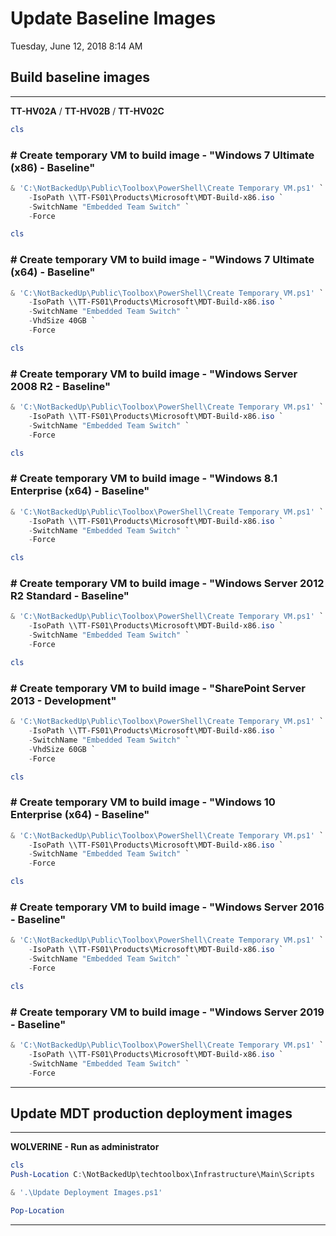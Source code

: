 ﻿# Update Baseline Images

Tuesday, June 12, 2018
8:14 AM

## Build baseline images

---

**TT-HV02A** / **TT-HV02B** / **TT-HV02C**

```PowerShell
cls
```

### # Create temporary VM to build image - "Windows 7 Ultimate (x86) - Baseline"

```PowerShell
& 'C:\NotBackedUp\Public\Toolbox\PowerShell\Create Temporary VM.ps1' `
    -IsoPath \\TT-FS01\Products\Microsoft\MDT-Build-x86.iso `
    -SwitchName "Embedded Team Switch" `
    -Force
```

```PowerShell
cls
```

### # Create temporary VM to build image - "Windows 7 Ultimate (x64) - Baseline"

```PowerShell
& 'C:\NotBackedUp\Public\Toolbox\PowerShell\Create Temporary VM.ps1' `
    -IsoPath \\TT-FS01\Products\Microsoft\MDT-Build-x86.iso `
    -SwitchName "Embedded Team Switch" `
    -VhdSize 40GB `
    -Force
```

```PowerShell
cls
```

### # Create temporary VM to build image - "Windows Server 2008 R2 - Baseline"

```PowerShell
& 'C:\NotBackedUp\Public\Toolbox\PowerShell\Create Temporary VM.ps1' `
    -IsoPath \\TT-FS01\Products\Microsoft\MDT-Build-x86.iso `
    -SwitchName "Embedded Team Switch" `
    -Force
```

```PowerShell
cls
```

### # Create temporary VM to build image - "Windows 8.1 Enterprise (x64) - Baseline"

```PowerShell
& 'C:\NotBackedUp\Public\Toolbox\PowerShell\Create Temporary VM.ps1' `
    -IsoPath \\TT-FS01\Products\Microsoft\MDT-Build-x86.iso `
    -SwitchName "Embedded Team Switch" `
    -Force
```

```PowerShell
cls
```

### # Create temporary VM to build image - "Windows Server 2012 R2 Standard - Baseline"

```PowerShell
& 'C:\NotBackedUp\Public\Toolbox\PowerShell\Create Temporary VM.ps1' `
    -IsoPath \\TT-FS01\Products\Microsoft\MDT-Build-x86.iso `
    -SwitchName "Embedded Team Switch" `
    -Force
```

```PowerShell
cls
```

### # Create temporary VM to build image - "SharePoint Server 2013 - Development"

```PowerShell
& 'C:\NotBackedUp\Public\Toolbox\PowerShell\Create Temporary VM.ps1' `
    -IsoPath \\TT-FS01\Products\Microsoft\MDT-Build-x86.iso `
    -SwitchName "Embedded Team Switch" `
    -VhdSize 60GB `
    -Force
```

```PowerShell
cls
```

### # Create temporary VM to build image - "Windows 10 Enterprise (x64) - Baseline"

```PowerShell
& 'C:\NotBackedUp\Public\Toolbox\PowerShell\Create Temporary VM.ps1' `
    -IsoPath \\TT-FS01\Products\Microsoft\MDT-Build-x86.iso `
    -SwitchName "Embedded Team Switch" `
    -Force
```

```PowerShell
cls
```

### # Create temporary VM to build image - "Windows Server 2016 - Baseline"

```PowerShell
& 'C:\NotBackedUp\Public\Toolbox\PowerShell\Create Temporary VM.ps1' `
    -IsoPath \\TT-FS01\Products\Microsoft\MDT-Build-x86.iso `
    -SwitchName "Embedded Team Switch" `
    -Force
```

```PowerShell
cls
```

### # Create temporary VM to build image - "Windows Server 2019 - Baseline"

```PowerShell
& 'C:\NotBackedUp\Public\Toolbox\PowerShell\Create Temporary VM.ps1' `
    -IsoPath \\TT-FS01\Products\Microsoft\MDT-Build-x86.iso `
    -SwitchName "Embedded Team Switch" `
    -Force
```

---

## Update MDT production deployment images

---

**WOLVERINE - Run as administrator**

```PowerShell
cls
Push-Location C:\NotBackedUp\techtoolbox\Infrastructure\Main\Scripts

& '.\Update Deployment Images.ps1'

Pop-Location
```

---
